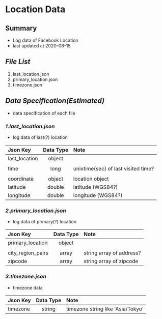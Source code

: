 # Location Data

## Summary
- Log data of Facebook Location 
- last updated at 2020-08-15

## *File List*
1. last_location.json
2. primary_location.json
3. timezone.json

## *Data Specification(Estimated)*
- data specification of each file

### _1.last_location.json_
- log data of last(?) location

|Json Key|Data Type|Note|
|:---|:---:|:---|
|last_location|object||
||||
|time|long|unixtime(sec) of last visited time?|
||||
|coordinate|object|location object |
|latitude|double|latitude (WGS84?)|
|longitude|double|longitude (WGS84?)|

### _2.primary_location.json_
- log data of primary(?) location

|Json Key|Data Type|Note|
|:---|:---:|:---|
|primary_location|object||
||||
|city_region_pairs|array|string array of address?|
|zipcode|array|string array of zipcode|

### _3.timezone.json_
- timezone data

|Json Key|Data Type|Note|
|:---|:---:|:---|
|timezone|string|timezone string like 'Asia/Tokyo'|

